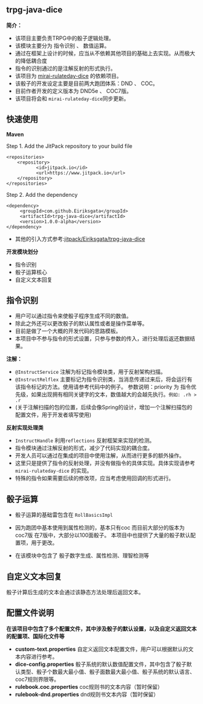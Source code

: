 ## trpg-java-dice

**简介：**
- 该项目主要负责TRPG中的骰子逻辑处理。
- 该模块主要分为 指令识别 、 数值运算。
- 通过在框架上设计的时候，应当从不依赖其他项目的基础上去实现。从而极大的降低耦合度
- 指令的识别通过的是注解反射的形式执行。
- 该项目为 [mirai-rulateday-dice](https://github.com/Eiriksgata/mirai-rulateday-dice) 的依赖项目。
- 该骰子的开发设定主要是目前两大跑团体系：DND 、 COC。
- 目前作者开发的定义版本为 DND5e 、 COC7版。
- 该项目将会和 `mirai-rulateday-dice`同步更新。

## 快速使用

**Maven**

Step 1. Add the JitPack repository to your build file
```
<repositories>
	<repository>
		   <id>jitpack.io</id>
		   <url>https://www.jitpack.io</url>
	</repository>
</repositories>
```
Step 2. Add the dependency
```
<dependency>
	 <groupId>com.github.Eiriksgata</groupId>
	 <artifactId>trpg-java-dice</artifactId>
	 <version>1.0.0-alpha</version>
</dependency>
```
- 其他的引入方式参考:[jitpack/Eiriksgata/trpg-java-dice](https://www.jitpack.io/#Eiriksgata/trpg-java-dice/1.0.0-alpha)

**开发模块划分**
* 指令识别
* 骰子运算核心
* 自定义文本回复

## 指令识别

- 用户可以通过指令来使骰子程序生成不同的数值。
- 除此之外还可以更改骰子的默认属性或者是操作菜单等。
- 目前是做了一个大概的开发代码的思路模板。
- 本项目中不参与指令的形式设置，只参与参数的传入，进行处理后返还数据结果。

**注解：**
* `@InstructService` 注解为标记指令模块类，用于反射架构扫描。
* `@InstructRelflex` 主要标记为指令识别类，当消息传递过来后，将会运行有该指令标记的方法。使用请参考代码中的例子。
参数说明：priority 为 指令优先级，如果出现拥有相同关键字的文本，数值越大的会越先执行。`例如: .rh > .r`
* (关于注解扫描的包的位置，后续会像Spring的设计，增加一个注解扫描包的配置文件，用于开发者填写使用)

**反射实现处理类**
- `InstructHandle` 利用`reflections` 反射框架来实现的检测。
- 指令模块通过注解反射的形式，减少了代码实现的耦合度。
- 开发人员可以通过在集成的项目中使用注解，从而进行更多的额外操作。
- 这里只是提供了指令的反射处理，并没有做指令的具体实现。具体实现请参考 `mirai-rulateday-dice` 的实现。
- 特殊的指令如果需要后续的修改项，应当考虑使用回调的形式进行。

## 骰子运算

- 骰子运算的基础雷包含在 `RollBasicsImpl` 

- 因为跑团中基本使用到属性检测的，基本只有coc 而目前大部分的版本为 coc7版
在7版中，大部分以100面骰子。
本项目中也提供了大量的骰子默认配置项，用于更改。

- 在该模块中包含了 骰子数字生成、属性检测、理智检测等


## 自定义文本回复

骰子计算后生成的文本会通过该静态方法处理后返回文本。



## 配置文件说明
**在该项目中包含了多个配置文件，其中涉及骰子的默认设置，以及自定义返回文本的配置项、国际化文件等**
* **custom-text.properties** 自定义返回文本配置文件，用户可以根据默认的文本内容进行参考。
* **dice-config.properties** 骰子系统的默认数值配置文件，其中包含了骰子默认类型、骰子个数最大最小值、骰子面数最大最小值、骰子系统的默认语言、coc7规则界限等。
* **rulebook.coc.properties** coc规则书的文本内容（暂时保留）
* **rulebook-dnd.properties** dnd规则书文本内容（暂时保留）



